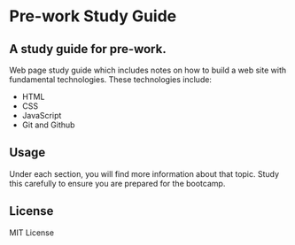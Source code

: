 # Pre-work Study Guide

## A study guide for pre-work.

Web page study guide which includes notes on how to build a web site with fundamental technologies. These technologies include:

- HTML
- CSS
- JavaScript
- Git and Github

## Usage

Under each section, you will find more information about that topic. Study this carefully to ensure you are prepared for the bootcamp.


## License

MIT License
